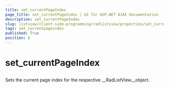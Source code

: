 ```yaml
---
title: set_currentPageIndex
page_title: set_currentPageIndex | UI for ASP.NET AJAX Documentation
description: set_currentPageIndex
slug: listview/client-side-programming/radlistview/properties/set_currentpageindex
tags: set_currentpageindex
published: True
position: 6
---
```


# set_currentPageIndex



## 

Sets the current page index for the respective __RadListView__object.
